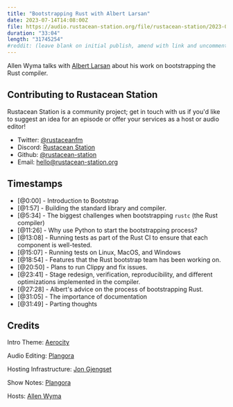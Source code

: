 ```yaml
---
title: "Bootstrapping Rust with Albert Larsan"
date: 2023-07-14T14:08:00Z
file: https://audio.rustacean-station.org/file/rustacean-station/2023-07-14-albert-larsan.mp3
duration: "33:04"
length: "31745254"
#reddit: (leave blank on initial publish, amend with link and uncomment this line after Reddit thread has been posted)
---
```


Allen Wyma talks with [Albert Larsan](https://github.com/albertlarsan68) about his work on bootstrapping the Rust compiler.

## Contributing to Rustacean Station

Rustacean Station is a community project; get in touch with us if you'd like to suggest an idea for an episode or offer your services as a host or audio editor!

- Twitter: [@rustaceanfm](https://twitter.com/rustaceanfm)
- Discord: [Rustacean Station](https://discord.gg/cHc3Gyc)
- Github: [@rustacean-station](https://github.com/rustacean-station/)
- Email: [hello@rustacean-station.org](mailto:hello@rustacean-station.org)

## Timestamps

- [@0:00] - Introduction to Bootstrap
- [@1:57] - Building the standard library and compiler.
- [@5:34] - The biggest challenges when bootstrapping `rustc` (the Rust compiler)
- [@11:26] - Why use Python to start the bootstrapping process?
- [@13:08] - Running tests as part of the Rust CI to ensure that each component is well-tested.
- [@15:07] - Running tests on Linux, MacOS, and Windows
- [@18:54] - Features that the Rust bootstrap team has been working on.
- [@20:50] - Plans to run Clippy and fix issues.
- [@23:41] - Stage redesign, verification, reproducibility, and different optimizations implemented in the compiler.
- [@27:28] - Albert's advice on the process of bootstrapping Rust.
- [@31:05] - The importance of documentation
- [@31:49] - Parting thoughts

## Credits

Intro Theme: [Aerocity](https://twitter.com/AerocityMusic)

Audio Editing: [Plangora](https://twitter.com/plangora)

Hosting Infrastructure: [Jon Gjengset](https://twitter.com/jonhoo/)

Show Notes: [Plangora](https://twitter.com/plangora)

Hosts: [Allen Wyma](https://twitter.com/allenwyma)
